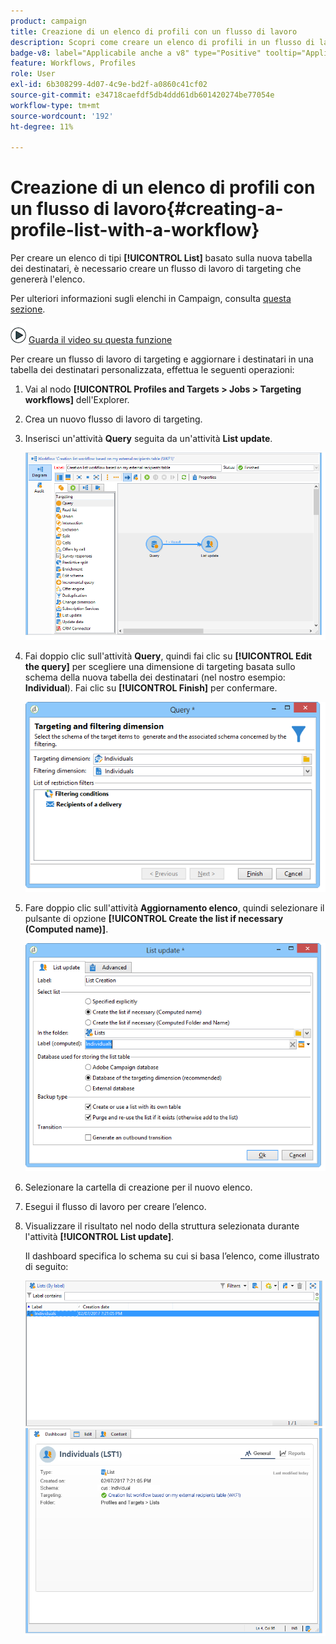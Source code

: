 ```yaml
---
product: campaign
title: Creazione di un elenco di profili con un flusso di lavoro
description: Scopri come creare un elenco di profili in un flusso di lavoro
badge-v8: label="Applicabile anche a v8" type="Positive" tooltip="Applicabile anche a Campaign v8"
feature: Workflows, Profiles
role: User
exl-id: 6b308299-4d07-4c9e-bd2f-a0860c41cf02
source-git-commit: e34718caefdf5db4ddd61db601420274be77054e
workflow-type: tm+mt
source-wordcount: '192'
ht-degree: 11%

---
```


# Creazione di un elenco di profili con un flusso di lavoro{#creating-a-profile-list-with-a-workflow}


Per creare un elenco di tipi **[!UICONTROL List]** basato sulla nuova tabella dei destinatari, è necessario creare un flusso di lavoro di targeting che genererà l&#39;elenco.

Per ulteriori informazioni sugli elenchi in Campaign, consulta [questa sezione](../../platform/using/creating-and-managing-lists.md#about-lists-in-adobe-campaign).

![](assets/do-not-localize/how-to-video.png) [Guarda il video su questa funzione](../../platform/using/creating-and-managing-lists.md#create-list-in-a-wf-video)

Per creare un flusso di lavoro di targeting e aggiornare i destinatari in una tabella dei destinatari personalizzata, effettua le seguenti operazioni:

1. Vai al nodo **[!UICONTROL Profiles and Targets > Jobs > Targeting workflows]** dell&#39;Explorer.
1. Crea un nuovo flusso di lavoro di targeting.
1. Inserisci un&#39;attività **Query** seguita da un&#39;attività **List update**.

   ![](assets/mapping_create_list_workflow01.png)

1. Fai doppio clic sull&#39;attività **Query**, quindi fai clic su **[!UICONTROL Edit the query]** per scegliere una dimensione di targeting basata sullo schema della nuova tabella dei destinatari (nel nostro esempio: **Individual**). Fai clic su **[!UICONTROL Finish]** per confermare.

   ![](assets/mapping_create_list_workflow03.png)

1. Fare doppio clic sull&#39;attività **Aggiornamento elenco**, quindi selezionare il pulsante di opzione **[!UICONTROL Create the list if necessary (Computed name)]**.

   ![](assets/mapping_create_list_workflow02.png)

1. Selezionare la cartella di creazione per il nuovo elenco.
1. Esegui il flusso di lavoro per creare l’elenco.
1. Visualizzare il risultato nel nodo della struttura selezionata durante l&#39;attività **[!UICONTROL List update]**.

   Il dashboard specifica lo schema su cui si basa l’elenco, come illustrato di seguito:

   ![](assets/mapping_list_view.png)

